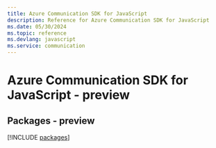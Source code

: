 ```yaml
---
title: Azure Communication SDK for JavaScript
description: Reference for Azure Communication SDK for JavaScript
ms.date: 05/30/2024
ms.topic: reference
ms.devlang: javascript
ms.service: communication
---
```

# Azure Communication SDK for JavaScript - preview
## Packages - preview
[!INCLUDE [packages](communication-index.md)]